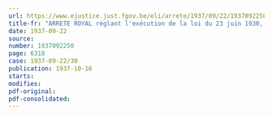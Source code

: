 ```yaml
---
url: https://www.ejustice.just.fgov.be/eli/arrete/1937/09/22/1937092250/justel
title-fr: "ARRETE ROYAL réglant l'exécution de la loi du 23 juin 1930, complétée par celle du 17 mars 1936, concernant la création autour des aérodromes civils et militaires d'une zone de sécurité frappée de servitudes aéronautiques"
date: 1937-09-22
source:
number: 1937092250
page: 6318
case: 1937-09-22/30
publication: 1937-10-16
starts:
modifies:
pdf-original:
pdf-consolidated:
---
```


